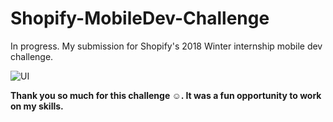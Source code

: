# Shopify-MobileDev-Challenge
In progress. My submission for Shopify's 2018 Winter internship mobile dev challenge.

![UI](http://i.imgur.com/Zg66IML.png)

**Thank you so much for this challenge ☺️. It was a fun opportunity to work on my skills.** 
